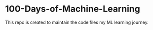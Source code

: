 # 100-Days-of-Machine-Learning
This repo is created to maintain the code files my ML learning journey.
